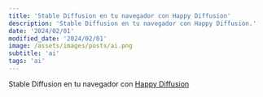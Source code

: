 ```yaml
---
title: 'Stable Diffusion en tu navegador con Happy Diffusion'
description: 'Stable Diffusion en tu navegador con Happy Diffusion.'
date: '2024/02/01'
modified_date: '2024/02/01'
image: /assets/images/posts/ai.png
subtitle: 'ai'
tags: 'ai'
---
```


Stable Diffusion en tu navegador con [Happy Diffusion](https://www.happydiffusion.com/)
